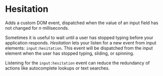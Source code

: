 # Hesitation

Adds a custom DOM event, dispatched when the value of an input field has not changed for _n_ milliseconds.

Sometimes it is useful to wait until a user has stopped typing before your application responds. _Hesitation_ lets your listen for a new event from input elements: `input:hesitation`. This event will be dispatched from the input element when the user has stopped typing, sliding, or spinning.

Listening for the `input:hesitation` event can reduce the redundancy of actions like autocomplete lookups or text searches.
